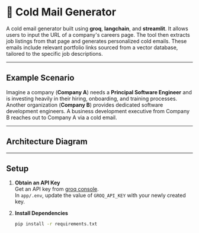 # 📧 Cold Mail Generator

A cold email generator built using **groq**, **langchain**, and **streamlit**. It allows users to input the URL of a company's careers page. The tool then extracts job listings from that page and generates personalized cold emails. These emails include relevant portfolio links sourced from a vector database, tailored to the specific job descriptions.

---

## Example Scenario

Imagine a company (**Company A**) needs a **Principal Software Engineer** and is investing heavily in their hiring, onboarding, and training processes. Another organization (**Company B**) provides dedicated software development engineers. A business development executive from Company B reaches out to Company A via a cold email.

---

## Architecture Diagram


---

## Setup

1. **Obtain an API Key**  
   Get an API key from [groq console](https://console.groq.com/keys).  
   In `app/.env`, update the value of `GROQ_API_KEY` with your newly created key.

2. **Install Dependencies**  
   ```bash
   pip install -r requirements.txt
